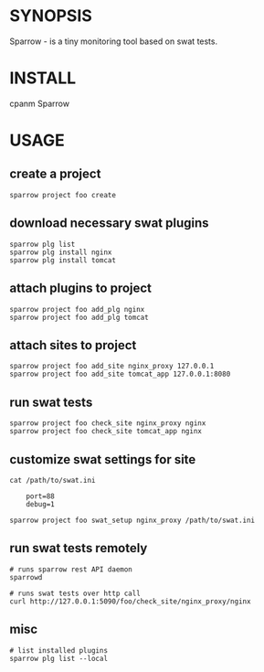 # SYNOPSIS
Sparrow - is a tiny monitoring tool based on swat tests.

# INSTALL

cpanm Sparrow


# USAGE


## create a project

    sparrow project foo create


## download necessary swat plugins

    sparrow plg list
    sparrow plg install nginx
    sparrow plg install tomcat


## attach plugins to project

    sparrow project foo add_plg nginx 
    sparrow project foo add_plg tomcat

## attach sites to project

    sparrow project foo add_site nginx_proxy 127.0.0.1
    sparrow project foo add_site tomcat_app 127.0.0.1:8080

## run swat tests

    sparrow project foo check_site nginx_proxy nginx
    sparrow project foo check_site tomcat_app nginx

## customize swat settings for site

    cat /path/to/swat.ini

        port=88
        debug=1

    sparrow project foo swat_setup nginx_proxy /path/to/swat.ini


## run swat tests remotely

    # runs sparrow rest API daemon
    sparrowd

    # runs swat tests over http call
    curl http://127.0.0.1:5090/foo/check_site/nginx_proxy/nginx


## misc

    # list installed plugins
    sparrow plg list --local




